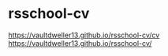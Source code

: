 # rsschool-cv
https://vaultdweller13.github.io/rsschool-cv/cv  
https://vaultdweller13.github.io/rsschool-cv/